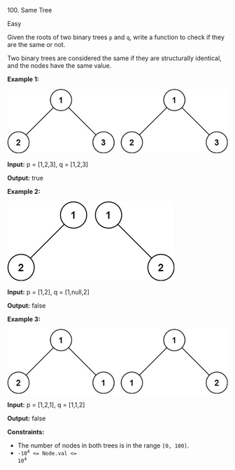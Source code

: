 100\. Same Tree

Easy

Given the roots of two binary trees `p` and `q`, write a function to check if they are the same or not.

Two binary trees are considered the same if they are structurally identical, and the nodes have the same value.

**Example 1:**

![](ex1.jpg)

**Input:** p = [1,2,3], q = [1,2,3]

**Output:** true 

**Example 2:**

![](ex2.jpg)

**Input:** p = [1,2], q = [1,null,2]

**Output:** false 

**Example 3:**

![](ex3.jpg)

**Input:** p = [1,2,1], q = [1,1,2]

**Output:** false 

**Constraints:**

*   The number of nodes in both trees is in the range `[0, 100]`.
*   <code>-10<sup>4</sup> <= Node.val <= 10<sup>4</sup></code>